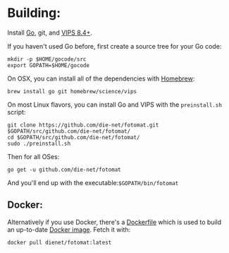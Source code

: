Building:
========

Install [Go](http://golang.org/doc/install), git, and
[VIPS 8.4+](http://www.vips.ecs.soton.ac.uk/index.php?title=Stable).

If you haven't used Go before, first create a source tree for your Go code:

    mkdir -p $HOME/gocode/src
    export GOPATH=$HOME/gocode

On OSX, you can install all of the dependencies with [Homebrew](http://brew.sh/):

    brew install go git homebrew/science/vips

On most Linux flavors, you can install Go and VIPS with the ```preinstall.sh``` script:

    git clone https://github.com/die-net/fotomat.git $GOPATH/src/github.com/die-net/fotomat/
    cd $GOPATH/src/github.com/die-net/fotomat/
    sudo ./preinstall.sh

Then for all OSes:

    go get -u github.com/die-net/fotomat
    
And you'll end up with the executable:```$GOPATH/bin/fotomat```

Docker:
------

Alternatively if you use Docker, there's a
[Dockerfile](https://github.com/die-net/fotomat/blob/master/Dockerfile)
which is used to build an up-to-date
[Docker image](https://hub.docker.com/r/dienet/fotomat/). Fetch it with:

    docker pull dienet/fotomat:latest

